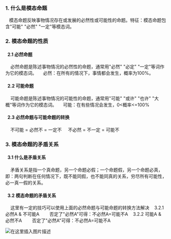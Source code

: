 ### 1. 什么是模态命题
&nbsp;&nbsp;&nbsp;模态命题反映事物情况存在或发展的必然性或可能性的命题。特征：模态命题包含"可能" "必然" "一定"等模态词。

### 2. 模态命题的性质
#### &nbsp;&nbsp;2.1 必然命题
&nbsp;&nbsp;&nbsp;&nbsp;必然命题是陈述事物情况的必然性的命题，通常用"必然" "必定" "一定"等词作为它的模态词。
&nbsp;&nbsp;&nbsp;&nbsp;必然：在所有的情况下，事情都会发生，概率为100%。

#### &nbsp;&nbsp;2.2 可能命题
&nbsp;&nbsp;&nbsp;&nbsp;可能命题是陈述事物情况的可能性的命题，通常用"可能" "或许" "也许" "大概"等词作为它的模态词。
&nbsp;&nbsp;&nbsp;&nbsp;可能：在有些情况会发生，0<概率<=100%

#### &nbsp;&nbsp;2.3 必然命题与可能命题的转换
&nbsp;&nbsp;&nbsp;&nbsp;不可能 = 必然不 = 一定不
&nbsp;&nbsp;&nbsp;&nbsp;不必然 = 不一定 = 可能不

### 3. 模态命题的矛盾关系
#### &nbsp;&nbsp;3.1 什么是矛盾关系
&nbsp;&nbsp;&nbsp;&nbsp;矛盾关系是指一个真命题，另一个命题必假；一个命题假，另一个命题必真，即：两句判断在任何情况下，既不能同假，也不能同真的关系，穷尽所有可能性，必一真一假的关系。

#### &nbsp;&nbsp;3.2 模态命题的矛盾关系
&nbsp;&nbsp;&nbsp;&nbsp;这里有一定的技巧可以使用上面的必然命题与可能命题的转换方法解决
&nbsp;&nbsp;&nbsp;3.2.1 必然A & 不可能A
&nbsp;&nbsp;&nbsp;&nbsp;&nbsp;&nbsp;&nbsp;否定了"必然A"可得：不必然A=可能不A
&nbsp;&nbsp;&nbsp;3.2.2 可能A & 必然不A
&nbsp;&nbsp;&nbsp;&nbsp;&nbsp;&nbsp;&nbsp;否定了"必然A"可得：不必然A=可能不A

![在这里插入图片描述](https://img-blog.csdnimg.cn/20200711101314257.png?x-oss-process=image/watermark,type_ZmFuZ3poZW5naGVpdGk,shadow_10,text_aHR0cHM6Ly9ibG9nLmNzZG4ubmV0L3FxXzM2MzMwMjI4,size_16,color_FFFFFF,t_70)